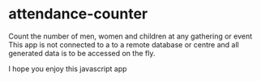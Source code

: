 # attendance-counter
Count the number of men, women and children at any gathering or event
This app is not connected to a to a remote database or centre and all generated data is to be accessed on the fly.

I hope you enjoy this javascript app

